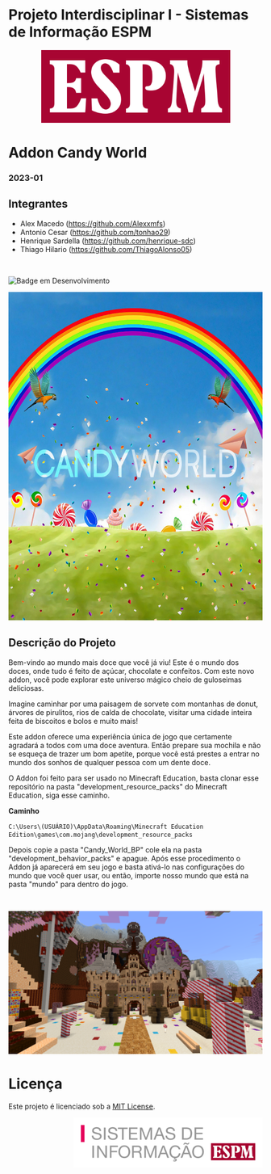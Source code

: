 # Projeto Interdisciplinar I - Sistemas de Informação ESPM

<p align="center">
    <a href="https://www.espm.br/cursos-de-graduacao/sistemas-de-informacao/"><img src="https://raw.githubusercontent.com/tech-espm/misc-template/main/logo.png" alt="Sistemas de Informação ESPM" style="width: 375px;"/></a>
</p>

# Addon Candy World

### 2023-01

## Integrantes
- Alex Macedo (https://github.com/Alexxmfs)
- Antonio Cesar (https://github.com/tonhao29)
- Henrique Sardella (https://github.com/henrique-sdc)
- Thiago Hilario (https://github.com/ThiagoAlonso05)
<br>

![Badge em Desenvolvimento](http://img.shields.io/static/v1?label=STATUS&message=%20FINALIZADO&color=GREEN&style=for-the-badge)

<p align="center">
<img src="https://github.com/Alexxmfs/Candy_World_Minecraft/blob/master/pack_icon.png?raw=true" width="650px" height="650px" />
</p>

## Descrição do Projeto
Bem-vindo ao mundo mais doce que você já viu! Este é o mundo dos doces, onde tudo é feito de açúcar, chocolate e confeitos. Com este novo addon, você pode explorar este universo mágico cheio de guloseimas deliciosas.

Imagine caminhar por uma paisagem de sorvete com montanhas de donut, árvores de pirulitos, rios de calda de chocolate, visitar uma cidade inteira feita de biscoitos e bolos e muito mais!

Este addon oferece uma experiência única de jogo que certamente agradará a todos com uma doce aventura. Então prepare sua mochila e não se esqueça de trazer um bom apetite, porque você está prestes a entrar no mundo dos sonhos de qualquer pessoa com um dente doce.

O Addon foi feito para ser usado no Minecraft Education, basta clonar esse repositório na pasta "development_resource_packs" do Minecraft Education, siga esse caminho.

**Caminho**
```
C:\Users\(USUÁRIO)\AppData\Roaming\Minecraft Education Edition\games\com.mojang\development_resource_packs
```
Depois copie a pasta "Candy_World_BP" cole ela na pasta "development_behavior_packs" e apague. Após esse procedimento o Addon já aparecerá em seu jogo e basta ativá-lo nas configurações do mundo que você quer usar, ou então, importe nosso mundo que está na pasta "mundo" para dentro do jogo. 

<br>

<p align="center">
<img src="https://raw.githubusercontent.com/Alexxmfs/Candy_World_Minecraft/master/Castle.png"  />
</p>

# Licença

Este projeto é licenciado sob a [MIT License](https://github.com/tech-espm/misc-template/blob/main/LICENSE).

<p align="right">
    <a href="https://www.espm.br/cursos-de-graduacao/sistemas-de-informacao/"><img src="https://raw.githubusercontent.com/tech-espm/misc-template/main/logo-si-512.png" alt="Sistemas de Informação ESPM" style="width: 375px;"/></a>
</p>
